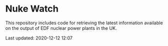 # Nuke Watch

This repository includes code for retrieving the latest information available on the output of EDF nuclear power plants in the UK.

Last updated: 2020-12-12 12:07